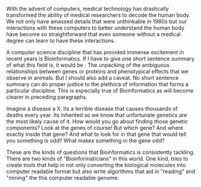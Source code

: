 With the advent of computers, medical technology has drastically transformed the ability of medical researchers 
to decode the human body. We not only have amassed details that were unthinkable in 1980s but our interactions
with these computers to better understand the human body have become so straightforward that even someone 
without a medical degree can learn to have these interactions. 

A computer science discipline that has provided immense excitement in recent years is Bioinformatics. If I have
to give one short sentence summary of what this field is, it would be : The unpacking of the ambiguous 
relationships between genes or proteins and phenotypical effects that we observe in animals. But I should also
add a caveat. No short sentence summary can do proper justice to the plethora of information that forms 
a particular discipline. This is especially true of Bioinformatics as will become clearer in preceding 
paragraphs. 

Imagine a disease a X. Its a terrible disease that causes thousands of deaths every year. Its inherited so we
know that unfortunate genetics are the most likely cause of it. How would you go about finding those genetic
components? Look at the genes of course! But which gene? And where exactly inside that gene? And what to look
for in that gene that would tell you something is odd? What makes something in the gene odd? 

These are the kinds of questions that Bioinformatics is consistently tackling. There are two kinds of
"Bioinformaticians" in this world. One kind, tries to create tools that help in not only converting the biological molecules into computer readable format but also write algorithms that aid in "reading" and "mining"
the this computer readable genome. 
